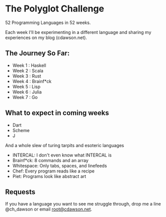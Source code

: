The Polyglot Challenge
======================

52 Programming Languages in 52 weeks.

Each week I'll be experimenting in a different language and sharing my experiences on my blog (cdawson.net).

The Journey So Far:
-------------------

+ Week 1 : Haskell
+ Week 2 : Scala
+ Week 3 : Rust
+ Week 4 : Brainf*ck
+ Week 5 : Lisp
+ Week 6 : Julia
+ Week 7 : Go

What to expect in coming weeks
------------------------------

+ Dart
+ Scheme
+ J

And a whole slew of turing tarpits and esoteric languages
+ INTERCAL: I don't even know what INTERCAL is
+ Brainf*ck: 8 commands and an array
+ Whitespace: Only tabs, spaces, and linefeeds
+ Chef: Every program reads like a recipe
+ Piet: Programs look like abstract art

Requests
--------

If you have a language you want to see me struggle through, drop me a line @ch_dawson or email root@cdawson.net.
